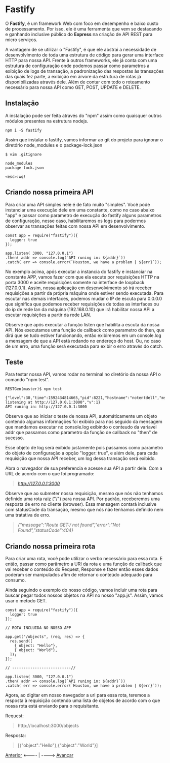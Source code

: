 # Fastify

O **Fastify**, é um framework Web com foco em desempenho e baixo custo de processamento. Por isso, ele é uma ferramenta que vem se destacando e ganhando inclusive público do **Express** na criação de API REST para micro serviços.

A vantagem de se utilizar o "Fastify", é que ele abstrai a necessidade de desenvolvimento de toda uma estrutura de código para gerar uma interface HTTP para nossa API. Frente à outros frameworks, ele já conta com uma estrutura de configuração onde podemos passar como parametros a exibição de logs de transação, a padronização das respostas às transações das quais fez parte, a exibição em árvore da estrutura de rotas já disponibilizadas através dele. Além de contar com todo o roteamento necessário para nossa API como GET, POST, UPDATE e DELETE.

## Instalação

A instalação pode ser feita através do "npm" assim como quaisquer outros módulos presentes na estrutura nodejs.

```
npm i -S fastify
```

Assim que instalar o fastify, vamos informar ao git do projeto para ignorar o diretório node_modules e o package-lock.json

```
$ vim .gitignore

node_modules
package-lock.json

<esc>:wq!

```

## Criando nossa primeira API

Para criar uma API simples nele é de fato muito "simples". Você pode instanciar uma execução dele em uma constante, como no caso abaixo "app" e passar como parametro de execução do fastify alguns parametros de configuração, nesse caso, habilitaremos os logs para podermos observar as transações feitas com nossa API em desenvolvimento.

```
const app = require("fastify")({
  logger: true
});

app.listen( 3000, "127.0.0.1")
.then( addr => console.log(`API runing in: ${addr}`))
.catch( err => console.error(`Houston, we have a problem | ${err}`));

```

No exemplo acima, após executar a instancia do fastify e instanciar na constante APP, vamos fazer com que ela escute por requisições HTTP na porta 3000 e aceite requisições somente na interface de loopback (127.0.0.1). Assim, nossa aplicação em desenvolvimento só irá receber requisições a partir da própria máquina onde estiver sendo executada. Para escutar nas demais interfaces, podemos mudar o IP de escuta para 0.0.0.0 que significa que podemos receber requisições de todas as interfaces ou do ip de rede lan da máquina (192.168.0.10) que irá habilitar nossa API a escutar requisições a partir da rede LAN.

Observe que após executar a função listen que habilita a escuta da nossa API. Nós executamos uma função de callback como parametro do then, que dirá que se tudo estiver funcionando, então exibiremos em um console.log a mensagem de que a API está rodando no endereço do host. Ou, no caso de um erro, uma função será executada para exibir o erro através do catch.

## Teste

Para testar nossa API, vamos rodar no terminal no diretório da nossa API o comando "npm test".
```
RESTGen(master)$ npm test

{"level":30,"time":1592434814665,"pid":8221,"hostname":"notentdell","msg":"Server listening at http://127.0.0.1:3000","v":1}
API runing in: http://127.0.0.1:3000
```
Observe que ao iniciar o teste de nossa API, automáticamente um objeto contendo algumas informações foi exibido para nós seguido da mensagem que mandamos executar no console.log exibindo o conteudo da variavel addr que passamos como parametro da função de callback no "then" de sucesso.

Esse objeto de log será exibido justamente pois passamos como parametro do objeto de configuração a opção "logger: true", e além dele, para cada requisição que nossa API receber, um log dessa transação será exibido.

Abra o navegador de sua preferencia e acesse sua API a partir dele. Com a URL de acordo com o que foi programado: 

> *http://127.0.0.1:3000*

Observe que ao submeter nossa requisição, mesmo que nós não tenhamos definido uma rota raiz ("/") para nossa API. Por padrão, receberemos uma resposta de erro no cliente (browser). Essa mensagem contará inclusive com statusCode da transação, mesmo que nós não tenhamos definido nem uma tratativa de erro.

> *{"message":"Route GET:/ not found","error":"Not Found","statusCode":404}*

## Criando nossa primeira rota

Para criar uma rota, você pode utilizar o verbo necessário para essa rota. E então, passar como parâmetro a URI da rota e uma função de callback que vai receber o conteúdo do Request, Response e fazer então esses dados poderam ser manipulados afim de retornar o conteúdo adequado para consumo.

Ainda seguindo o exemplo do nosso código, vamos incluir uma rota para buscar pegar todos nossos objetos na API no nosso "app.js". Assim, vamos usar o metodo GET.

```
const app = require("fastify")({
  logger: true
});

// ROTA INCLUIDA NO NOSSO APP

app.get("/objects", (req, res) => {
  res.send([
    { object: "Hello"},
    { object: "World"},
  ]);
});

// --------------------------//

app.listen( 3000, "127.0.0.1")
.then( addr => console.log(`API runing in: ${addr}`))
.catch( err => console.error(`Houston, we have a problem | ${err}`));
```

Agora, ao digitar em nosso navegador a url para essa rota, teremos a resposta à requisição contendo uma lista de objetos de acordo com o que nossa rota está enviando para o requisitante.

Request:

> http://localhost:3000/objects

Resposta:

> [{"object":"Hello"},{"object":"World"}]



[Anterior](./04NodeJS.md) <---- | ----> [Avançar]()